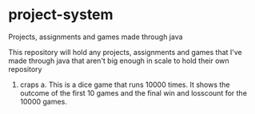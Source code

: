 # project-system
Projects, assignments and games made through java

This repository will hold any projects, assignments and games that I've made through java that
aren't big enough in scale to hold their own repository

1. craps
  a. This is a dice game that runs 10000 times. It shows the outcome of the first 10 games and 
  the final win and losscount for the 10000 games. 
